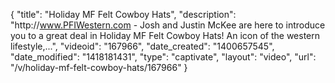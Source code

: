 {
    "title": "Holiday MF Felt Cowboy Hats",
    "description": "http:\/\/www.PFIWestern.com - Josh and Justin McKee are here to introduce you to a great deal in Holiday MF Felt Cowboy Hats! An icon of the western lifestyle,...",
    "videoid": "167966",
    "date_created": "1400657545",
    "date_modified": "1418181431",
    "type": "captivate",
    "layout": "video",
    "url": "\/v\/holiday-mf-felt-cowboy-hats\/167966"
}